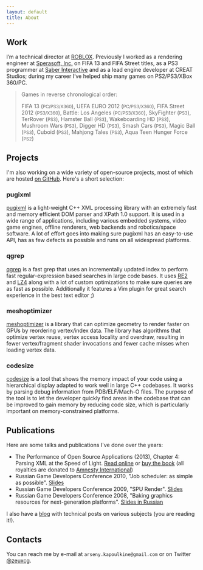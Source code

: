 ```yaml
---
layout: default
title: About
---
```

## Work

I’m a technical director at [ROBLOX](http://corp.roblox.com/). Previously I worked as a rendering engineer at [Sperasoft, Inc.](http://sperasoft.com/) on FIFA 13 and FIFA Street titles, as a PS3 programmer at [Saber Interactive](http://www.saber3d.com/) and as a lead engine developer at CREAT Studios; during my career I’ve helped ship many games on PS2/PS3/XBox 360/PC.

> Games in reverse chronological order:
>
> FIFA 13 (<small>PC/PS3/X360</small>),
> UEFA EURO 2012 (<small>PC/PS3/X360</small>),
> FIFA Street 2012 (<small>PS3/X360</small>),
> Battle: Los Angeles (<small>PC/PS3/X360</small>),
> SkyFighter (<small>PS3</small>),
> TerRover (<small>PS3</small>),
> Hamster Ball (<small>PS3</small>),
> Wakeboarding HD (<small>PS3</small>),
> Mushroom Wars (<small>PS3</small>),
> Digger HD (<small>PS3</small>),
> Smash Cars (<small>PS3</small>),
> Magic Ball (<small>PS3</small>),
> Cuboid (<small>PS3</small>),
> Mahjong Tales (<small>PS3</small>),
> Aqua Teen Hunger Force (<small>PS2</small>)

## Projects

I'm also working on a wide variety of open-source projects, most of which are hosted [on GitHub](https://github.com/zeux/). Here's a short selection:

### pugixml

[pugixml](http://pugixml.org/) is a light-weight C++ XML processing library with an extremely fast and memory efficient DOM parser and XPath 1.0 support. It is used in a wide range of applications, including various embedded systems, video game engines, offline renderers, web backends and robotics/space software. A lot of effort goes into making sure pugixml has an easy-to-use API, has as few defects as possible and runs on all widespread platforms.

### qgrep

[qgrep](http://github.com/zeux/qgrep) is a fast grep that uses an incrementally updated index to perform fast regular-expression based searches in large code bases. It uses [RE2](http://code.google.com/p/re2/) and [LZ4](http://code.google.com/p/lz4/) along with a lot of custom optimizations to make sure queries are as fast as possible. Additionally it features a Vim plugin for great search experience in the best text editor ;)

### meshoptimizer

[meshoptimizer](http://github.com/zeux/meshpoptimizer) is a library that can optimize geometry to render faster on GPUs by reordering vertex/index data. The library has algorithms that optimize vertex reuse, vertex access locality and overdraw, resulting in fewer vertex/fragment shader invocations and fewer cache misses when loading vertex data.

### codesize

[codesize](http://github.com/zeux/codesize) is a tool that shows the memory impact of your code using a hierarchical display adapted to work well in large C++ codebases. It works by parsing debug information from PDB/ELF/Mach-O files. The purpose of the tool is to let the developer quickly find areas in the codebase that can be improved to gain memory by reducing code size, which is particularly important on memory-constrained platforms.

## Publications

Here are some talks and publications I've done over the years:

* The Performance of Open Source Applications (2013), Chapter 4: Parsing XML at the Speed of Light. [Read online](http://aosabook.org/en/posa/parsing-xml-at-the-speed-of-light.html) or [buy the book](http://aosabook.org/en/buy.html#posa) (all royalties are donated to [Amnesty International](http://www.amnesty.org/))
* Russian Game Developers Conference 2010, "Job scheduler: as simple as possible". [Slides](/data/kri2010_en.pdf)
* Russian Game Developers Conference 2009, "SPU Render". [Slides](/data/kri2009_en.pdf)
* Russian Game Developers Conference 2008, "Baking graphics resources for next-generation platforms". [Slides in Russian](/data/kri2008.pdf)

I also have a [blog](http://zeuxcg.org) with technical posts on various subjects (you are reading it!).

## Contacts
You can reach me by e-mail at `arseny.kapoulkine@gmail.com` or on Twitter [@zeuxcg](https://twitter.com/zeuxcg).
